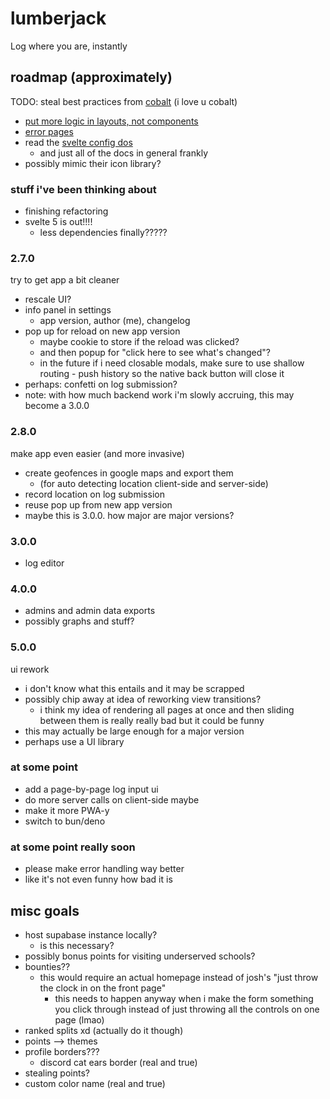 # lumberjack
Log where you are, instantly


## roadmap (approximately)

TODO: steal best practices from [cobalt](https://github.com/imputnet/cobalt/tree/main/web) (i love u cobalt)
- [put more logic in layouts, not components](https://github.com/imputnet/cobalt/blob/main/web/src/routes/%2Blayout.svelte#L78)
- [error pages](https://github.com/imputnet/cobalt/blob/main/web/src/routes/%2Berror.svelte)
- read the [svelte config dos](https://kit.svelte.dev/docs/configuration)
	- and just all of the docs in general frankly
- possibly mimic their icon library?


### stuff i've been thinking about
- finishing refactoring
- svelte 5 is out!!!!
	- less dependencies finally?????

### 2.7.0
try to get app a bit cleaner
- rescale UI?
- info panel in settings
	- app version, author (me), changelog
- pop up for reload on new app version
	- maybe cookie to store if the reload was clicked?
	- and then popup for "click here to see what's changed"?
	- in the future if i need closable modals, make sure to use shallow routing - push history so the native back button will close it
- perhaps: confetti on log submission?
- note: with how much backend work i'm slowly accruing, this may become a 3.0.0

### 2.8.0
make app even easier (and more invasive)
- create geofences in google maps and export them
	- (for auto detecting location client-side and server-side)
- record location on log submission
- reuse pop up from new app version
- maybe this is 3.0.0. how major are major versions?

### 3.0.0
- log editor

### 4.0.0
- admins and admin data exports
- possibly graphs and stuff?

### 5.0.0
ui rework
- i don't know what this entails and it may be scrapped
- possibly chip away at idea of reworking view transitions?
	- i think my idea of rendering all pages at once and then sliding between them is really really bad but it could be funny
- this may actually be large enough for a major version
- perhaps use a UI library

### at some point
- add a page-by-page log input ui
- do more server calls on client-side maybe
- make it more PWA-y
- switch to bun/deno

### at some point really soon
- please make error handling way better
- like it's not even funny how bad it is



## misc goals
- host supabase instance locally?
	- is this necessary?
- possibly bonus points for visiting underserved schools?
- bounties??
	- this would require an actual homepage instead of josh's "just throw the clock in on the front page"
		- this needs to happen anyway when i make the form something you click through instead of just throwing all the controls on one page (lmao)
- ranked splits xd (actually do it though)
- points --> themes
- profile borders???
	- discord cat ears border (real and true)
- stealing points?
- custom color name (real and true)
